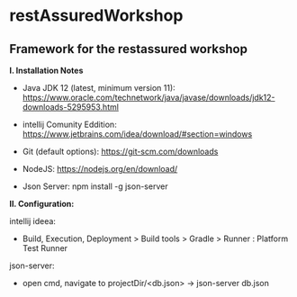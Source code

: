 # restAssuredWorkshop
## Framework for the restassured workshop
**I. Installation Notes**
- Java JDK 12 (latest, minimum version 11):
    https://www.oracle.com/technetwork/java/javase/downloads/jdk12-downloads-5295953.html
    
- intellij Comunity Eddition:
    https://www.jetbrains.com/idea/download/#section=windows
    
- Git (default options):
    https://git-scm.com/downloads
    
- NodeJS:
    https://nodejs.org/en/download/

- Json Server:
    npm install -g json-server


**II. Configuration:**

intellij ideea:
- Build, Execution, Deployment > Build tools > Gradle > Runner : Platform Test Runner

json-server:
- open cmd, navigate to projectDir/<db.json> -> json-server db.json
